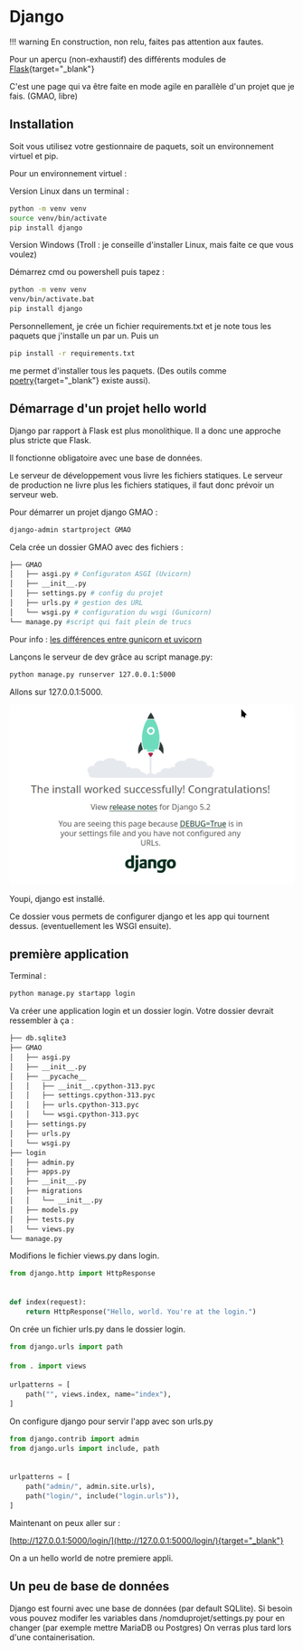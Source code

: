 # Django

!!! warning
    En construction, non relu, faites pas attention aux fautes.

Pour un aperçu (non-exhaustif) des différents modules de [Flask](flask.md){target="_blank"}

C'est une page qui va être faite en mode agile en parallèle d'un projet que je fais. (GMAO, libre)

## Installation

Soit vous utilisez votre gestionnaire de paquets, soit un environnement virtuel et pip.

Pour un environnement virtuel :

Version Linux dans un terminal :

```bash
python -m venv venv
source venv/bin/activate
pip install django
```

Version Windows (Troll : je conseille d'installer Linux, mais faite ce que vous voulez)

Démarrez cmd ou powershell puis tapez :

```bash
python -m venv venv
venv/bin/activate.bat
pip install django
```

Personnellement, je crée un fichier requirements.txt et je note tous les paquets que j'installe un par un.
Puis un

```bash
pip install -r requirements.txt 
```

me permet d'installer tous les paquets. (Des outils comme [poetry](https://python-poetry.org/){target="_blank"} existe aussi).

## Démarrage d'un projet hello world

Django par rapport à Flask est plus monolithique. Il a donc une approche plus stricte que Flask.

Il fonctionne obligatoire avec une base de données.

Le serveur de développement vous livre les fichiers statiques. Le serveur de production ne livre plus les fichiers statiques, il faut donc prévoir un serveur web.

Pour démarrer un projet django GMAO :

```bash
django-admin startproject GMAO
```

Cela crée un dossier GMAO avec des fichiers :

``` sh
├── GMAO
│   ├── asgi.py # Configuraton ASGI (Uvicorn)
│   ├── __init__.py 
│   ├── settings.py # config du projet
│   ├── urls.py # gestion des URL 
│   └── wsgi.py # configuration du wsgi (Gunicorn)
└── manage.py #script qui fait plein de trucs
```

Pour info : [les différences entre gunicorn et uvicorn](https://medium.com/@ezekieloluwadamy/uvicorn-gunicorn-daphne-and-fastapi-a-guide-to-choosing-the-right-stack-76ffaa169791)

Lançons le serveur de dev grâce au script manage.py:

```bash
python manage.py runserver 127.0.0.1:5000
```

Allons sur 127.0.0.1:5000.

![hello world django](django/hello_django.png)

Youpi, django est installé.

Ce dossier vous permets de configurer django et les app qui tournent dessus. (eventuellement les WSGI ensuite).

## première application

Terminal :

```bash
python manage.py startapp login
```

Va créer une application login et un dossier login.
Votre dossier devrait ressembler à ça :

```bash
├── db.sqlite3
├── GMAO
│   ├── asgi.py
│   ├── __init__.py
│   ├── __pycache__
│   │   ├── __init__.cpython-313.pyc
│   │   ├── settings.cpython-313.pyc
│   │   ├── urls.cpython-313.pyc
│   │   └── wsgi.cpython-313.pyc
│   ├── settings.py
│   ├── urls.py
│   └── wsgi.py
├── login
│   ├── admin.py
│   ├── apps.py
│   ├── __init__.py
│   ├── migrations
│   │   └── __init__.py
│   ├── models.py
│   ├── tests.py
│   └── views.py
└── manage.py
```

Modifions le fichier views.py dans login.

``` py title="views.py"
from django.http import HttpResponse


def index(request):
    return HttpResponse("Hello, world. You're at the login.")
```

On crée un fichier urls.py dans le dossier login.

``` py title="login/urls.py"
from django.urls import path

from . import views

urlpatterns = [
    path("", views.index, name="index"),
]
```

On configure django pour servir l'app avec son urls.py

```py title="GMAO/urls.py" hl_lines="7"
from django.contrib import admin
from django.urls import include, path


urlpatterns = [
    path("admin/", admin.site.urls),
    path("login/", include("login.urls")),
]
```

Maintenant on peux aller sur :

[http://127.0.0.1:5000/login/](http://127.0.0.1:5000/login/){target="_blank"}

On a un hello world de notre premiere appli.

## Un peu de base de données

Django est fourni avec une base de données (par default SQLlite).
Si besoin vous pouvez modifer les variables dans /nomduprojet/settings.py pour en changer (par exemple mettre MariaDB ou Postgres)
On verras plus tard lors d'une containerisation.
